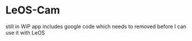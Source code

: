 # LeOS-Cam
still in WiP
app includes google code which needs to removed before I can use it with LeOS
